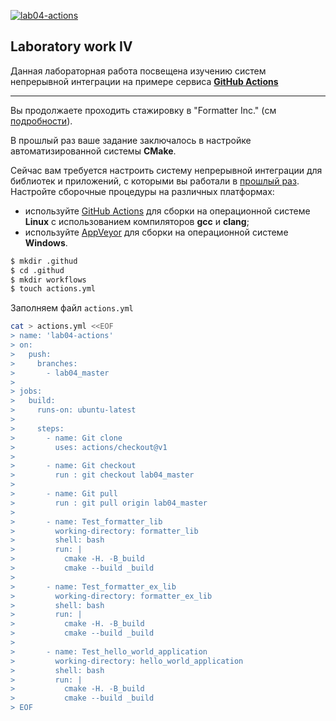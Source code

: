 [![lab04-actions](https://github.com/User-XXI/TIMP_Labs/actions/workflows/actions.yml/badge.svg?branch=lab04_master)](https://github.com/User-XXI/TIMP_Labs/actions/workflows/actions.yml)

## Laboratory work IV

Данная лабораторная работа посвещена изучению систем непрерывной интеграции на примере сервиса **[GitHub Actions](https://github.com/features/actions)**

___

Вы продолжаете проходить стажировку в "Formatter Inc." (см [подробности](https://github.com/tp-labs/lab03#Homework)).

В прошлый раз ваше задание заключалось в настройке автоматизированной системы **CMake**.

Сейчас вам требуется настроить систему непрерывной интеграции для библиотек и приложений, с которыми вы работали в [прошлый раз](https://github.com/tp-labs/lab03#Homework). Настройте сборочные процедуры на различных платформах:
* используйте [GitHub Actions](https://github.com/features/actions) для сборки на операционной системе **Linux** с использованием компиляторов **gcc** и **clang**;
* используйте [AppVeyor](https://www.appveyor.com/) для сборки на операционной системе **Windows**.

```bash
$ mkdir .githud
$ cd .githud
$ mkdir workflows
$ touch actions.yml
```
Заполняем файл `actions.yml`

```bash
cat > actions.yml <<EOF
> name: 'lab04-actions'
> on:
>   push:
>     branches:
>       - lab04_master
>      
> jobs:
>   build:
>     runs-on: ubuntu-latest
>   
>     steps:      
>       - name: Git clone
>         uses: actions/checkout@v1 
>         
>       - name: Git checkout
>         run : git checkout lab04_master
>         
>       - name: Git pull
>         run : git pull origin lab04_master
>     
>       - name: Test_formatter_lib
>         working-directory: formatter_lib
>         shell: bash
>         run: |
>           cmake -H. -B_build
>           cmake --build _build
>          
>       - name: Test_formatter_ex_lib
>         working-directory: formatter_ex_lib
>         shell: bash
>         run: |
>           cmake -H. -B_build
>           cmake --build _build
>          
>       - name: Test_hello_world_application
>         working-directory: hello_world_application
>         shell: bash
>         run: |
>           cmake -H. -B_build
>           cmake --build _build
> EOF
```
